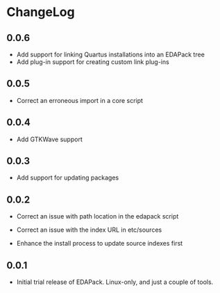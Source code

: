 # ChangeLog

## 0.0.6
- Add support for linking Quartus installations into an EDAPack tree
- Add plug-in support for creating custom link plug-ins

## 0.0.5
- Correct an erroneous import in a core script

## 0.0.4
- Add GTKWave support

## 0.0.3
- Add support for updating packages

## 0.0.2
- Correct an issue with path location in the edapack script

- Correct an issue with the index URL in etc/sources

- Enhance the install process to update source indexes first

## 0.0.1

- Initial trial release of EDAPack. Linux-only, and just a couple of tools.

